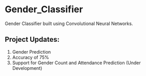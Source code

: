 # Gender_Classifier
Gender Classifier built using Convolutional Neural Networks.

## Project Updates:
1. Gender Prediction
2. Accuracy of 75%
3. Support for Gender Count and Attendance Prediction (Under Development)


